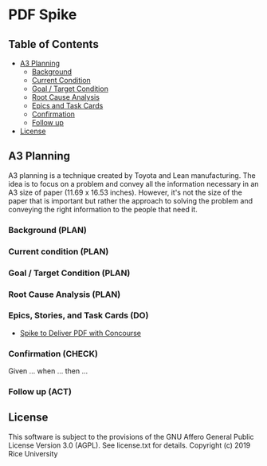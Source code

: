 # PDF Spike

## Table of Contents

* [A3 Planning](#a3-planning)
  * [Background](#background-plan)
  * [Current Condition](#current-condition-plan)
  * [Goal / Target Condition](#goal--target-condition-plan)
  * [Root Cause Analysis](#root-cause-analysis-plan)
  * [Epics and Task Cards](#epics-stories-and-task-cards-do)
  * [Confirmation](#confirmation-check)
  * [Follow up](#follow-up-act)
* [License](#license)

## A3 Planning

A3 planning is a technique created by Toyota and Lean manufacturing. The idea
is to focus on a problem and convey all the information necessary in an A3 
size of paper (11.69 x 16.53 inches). However,  it's not the size of the paper 
that is important but rather the approach to solving the problem and
conveying the right information to the people that need it.

### Background (PLAN)


### Current condition (PLAN)


### Goal / Target Condition (PLAN)


### Root Cause Analysis (PLAN)


### Epics, Stories, and Task Cards (DO)

* [Spike to Deliver PDF with Concourse](https://github.com/openstax/cnx/issues/723)
 
### Confirmation (CHECK)

Given ... when ... then ...


### Follow up (ACT)


## License

This software is subject to the provisions of the GNU Affero General
Public License Version 3.0 (AGPL). See license.txt for details.
Copyright (c) 2019 Rice University
